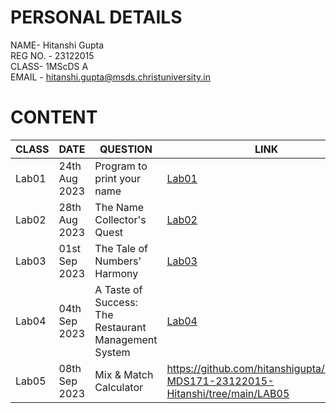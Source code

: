 
# PERSONAL DETAILS
NAME- Hitanshi Gupta  
REG NO. - 23122015  
CLASS- 1MScDS A  
EMAIL - hitanshi.gupta@msds.christuniversity.in

# CONTENT

|CLASS|DATE|QUESTION|LINK|
|-----|----------|----------------------------------------|-------------------------------|
|Lab01|24th Aug 2023|Program to print your name|[Lab01](https://github.com/hitanshigupta/MScDS-MDS171-23122015-Hitanshi/blob/main/Lab01.ipynb)|
|Lab02|28th Aug 2023|The Name Collector's Quest|[Lab02](https://github.com/hitanshigupta/MScDS-MDS171-23122015-Hitanshi/blob/main/Lab02.ipynb)|
|Lab03|01st Sep 2023|The Tale of Numbers' Harmony|[Lab03](https://github.com/hitanshigupta/MScDS-MDS171-23122015-Hitanshi/blob/main/Lab03.ipynb) |
|Lab04|04th Sep 2023|A Taste of Success: The Restaurant Management System| [Lab04](https://github.com/hitanshigupta/MScDS-MDS171-23122015-Hitanshi/blob/main/Lab04.ipynb) |
|Lab05|08th Sep 2023|Mix & Match Calculator|https://github.com/hitanshigupta/MScDS-MDS171-23122015-Hitanshi/tree/main/LAB05 |